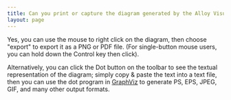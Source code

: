 ```yaml
---
title: Can you print or capture the diagram generated by the Alloy Visualizer?
layout: page
---
```


Yes, you can use the mouse to right click on the diagram, then choose "export" to export it as a PNG or PDF file. (For single-button mouse users, you can hold down the Control key then click).

Alternatively, you can click the Dot button on the toolbar to see the textual representation of the diagram; simply <nobr>copy & paste</nobr> the text into a text file, then you can use the dot program in [GraphViz](http://graphviz.org/) to generate PS, EPS, JPEG, GIF, and many other output formats.
